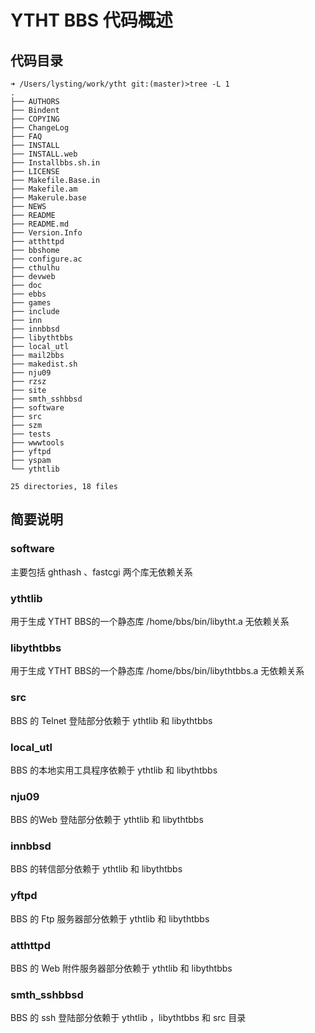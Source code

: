 # YTHT BBS 代码概述

## 代码目录

```
➜ /Users/lysting/work/ytht git:(master)>tree -L 1
.
├── AUTHORS
├── Bindent
├── COPYING
├── ChangeLog
├── FAQ
├── INSTALL
├── INSTALL.web
├── Installbbs.sh.in
├── LICENSE
├── Makefile.Base.in
├── Makefile.am
├── Makerule.base
├── NEWS
├── README
├── README.md
├── Version.Info
├── atthttpd
├── bbshome
├── configure.ac
├── cthulhu
├── devweb
├── doc
├── ebbs
├── games
├── include
├── inn
├── innbbsd
├── libythtbbs
├── local_utl
├── mail2bbs
├── makedist.sh
├── nju09
├── rzsz
├── site
├── smth_sshbbsd
├── software
├── src
├── szm
├── tests
├── wwwtools
├── yftpd
├── yspam
└── ythtlib

25 directories, 18 files
```

## 简要说明

### software

主要包括 ghthash 、fastcgi 两个库无依赖关系

### ythtlib

用于生成 YTHT BBS的一个静态库 /home/bbs/bin/libytht.a 无依赖关系

### libythtbbs

用于生成 YTHT BBS的一个静态库 /home/bbs/bin/libythtbbs.a 无依赖关系

### src

BBS 的 Telnet 登陆部分依赖于 ythtlib 和 libythtbbs

### local_utl

BBS 的本地实用工具程序依赖于 ythtlib 和 libythtbbs

### nju09

BBS 的Web 登陆部分依赖于 ythtlib 和 libythtbbs

### innbbsd

BBS 的转信部分依赖于 ythtlib 和 libythtbbs

### yftpd

BBS 的 Ftp 服务器部分依赖于 ythtlib 和 libythtbbs

### atthttpd

BBS 的 Web 附件服务器部分依赖于 ythtlib 和 libythtbbs

### smth_sshbbsd

BBS 的 ssh 登陆部分依赖于 ythtlib ，libythtbbs 和 src 目录
